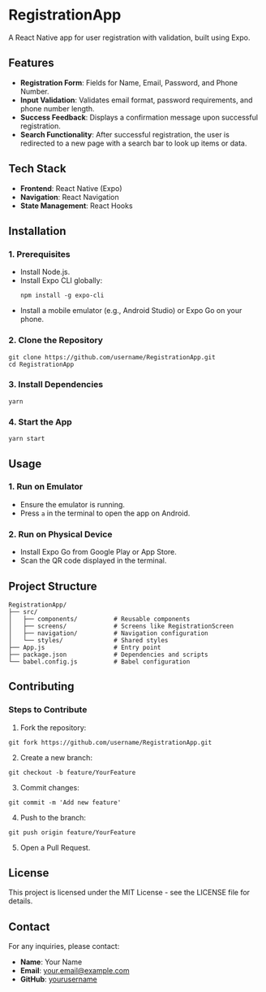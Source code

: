 
# RegistrationApp

A React Native app for user registration with validation, built using Expo.

## Features

- **Registration Form**: Fields for Name, Email, Password, and Phone Number.
- **Input Validation**: Validates email format, password requirements, and phone number length.
- **Success Feedback**: Displays a confirmation message upon successful registration.
- **Search Functionality**: After successful registration, the user is redirected to a new page with a search bar to look up items or data.

## Tech Stack

- **Frontend**: React Native (Expo)
- **Navigation**: React Navigation
- **State Management**: React Hooks

## Installation

### 1. Prerequisites

- Install Node.js.
- Install Expo CLI globally:
  ```
  npm install -g expo-cli
  ```
- Install a mobile emulator (e.g., Android Studio) or Expo Go on your phone.

### 2. Clone the Repository

```
git clone https://github.com/username/RegistrationApp.git
cd RegistrationApp
```

### 3. Install Dependencies

```
yarn
```

### 4. Start the App

```
yarn start
```

## Usage

### 1. Run on Emulator

- Ensure the emulator is running.
- Press `a` in the terminal to open the app on Android.

### 2. Run on Physical Device

- Install Expo Go from Google Play or App Store.
- Scan the QR code displayed in the terminal.

## Project Structure

```
RegistrationApp/
├── src/
│   ├── components/          # Reusable components
│   ├── screens/             # Screens like RegistrationScreen
│   ├── navigation/          # Navigation configuration
│   └── styles/              # Shared styles
├── App.js                   # Entry point
├── package.json             # Dependencies and scripts
└── babel.config.js          # Babel configuration
```

## Contributing

### Steps to Contribute

1. Fork the repository:

```
git fork https://github.com/username/RegistrationApp.git
```

2. Create a new branch:

```
git checkout -b feature/YourFeature
```

3. Commit changes:

```
git commit -m 'Add new feature'
```

4. Push to the branch:

```
git push origin feature/YourFeature
```

5. Open a Pull Request.

## License

This project is licensed under the MIT License - see the LICENSE file for details.

## Contact

For any inquiries, please contact:

- **Name**: Your Name
- **Email**: your.email@example.com
- **GitHub**: [yourusername](https://github.com/yourusername)
